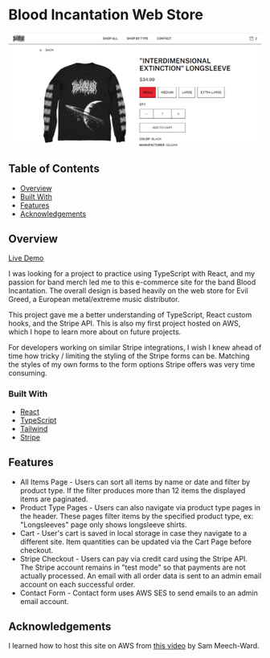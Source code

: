 # Blood Incantation Web Store

![Site screenshot](screenshot.png)

## Table of Contents

- [Overview](#overview)
- [Built With](#built-with)
- [Features](#features)
- [Acknowledgements](#acknowledgements)

## Overview

[Live Demo](https://fakebloodstore.xyz)

I was looking for a project to practice using TypeScript with React, and my
passion for band merch led me to this e-commerce site for the band Blood
Incantation. The overall design is based heavily on the web store for Evil
Greed, a European metal/extreme music distributor.

This project gave me a better understanding of TypeScript, React custom hooks,
and the Stripe API. This is also my first project hosted on AWS, which I hope to
learn more about on future projects.

For developers working on similar Stripe integrations, I wish I knew ahead of time
how tricky / limiting the styling of the Stripe forms can be. Matching the styles
of my own forms to the form options Stripe offers was very time consuming.

### Built With

- [React](https://react.dev/)
- [TypeScript](https://www.typescriptlang.org/)
- [Tailwind](https://www.tailwindcss.com)
- [Stripe](https://www.stripe.com)

## Features

- All Items Page - Users can sort all items by name or date and filter by product type.
  If the filter produces more than 12 items the displayed items are paginated.
- Product Type Pages - Users can also navigate via product type pages in the header.
  These pages filter items by the specified product type, ex: "Longsleeves" page only shows
  longsleeve shirts.
- Cart - User's cart is saved in local storage in case they navigate to a different site.
  Item quantities can be updated via the Cart Page before checkout.
- Stripe Checkout - Users can pay via credit card using the Stripe API. The Stripe account
  remains in "test mode" so that payments are not actually processed. An email with all
  order data is sent to an admin email account on each successful order.
- Contact Form - Contact form uses AWS SES to send emails to an admin email account.

## Acknowledgements

I learned how to host this site on AWS from [this video](https://www.youtube.com/watch?v=lPVgfSXTE1Y&t=472s) by Sam Meech-Ward.
